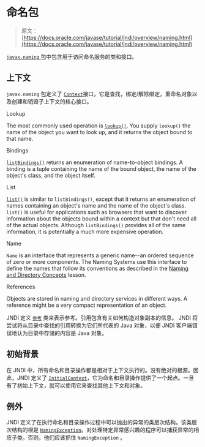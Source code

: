 # 命名包

> 原文： [https://docs.oracle.com/javase/tutorial/jndi/overview/naming.html](https://docs.oracle.com/javase/tutorial/jndi/overview/naming.html)

[`javax.naming` ](https://docs.oracle.com/javase/8/docs/api/javax/naming/package-summary.html)包中包含用于访问命名服务的类和接口。

## 上下文

`javax.naming` 包定义了 [`Context`](https://docs.oracle.com/javase/8/docs/api/javax/naming/Context.html)接口，它是查找，绑定/解除绑定，重命名对象以及创建和销毁子上下文的核心接口。

Lookup

The most commonly used operation is [`lookup()`](https://docs.oracle.com/javase/8/docs/api/javax/naming/Context.html#lookup-javax.naming.Name-). You supply `lookup()` the name of the object you want to look up, and it returns the object bound to that name.

Bindings

[`listBindings()`](https://docs.oracle.com/javase/8/docs/api/javax/naming/Context.html#listBindings-javax.naming.Name-) returns an enumeration of name-to-object bindings. A binding is a tuple containing the name of the bound object, the name of the object's class, and the object itself.

List

[`list()`](https://docs.oracle.com/javase/8/docs/api/javax/naming/Context.html#list-javax.naming.Name-) is similar to `listBindings()`, except that it returns an enumeration of names containing an object's name and the name of the object's class. `list()` is useful for applications such as browsers that want to discover information about the objects bound within a context but that don't need all of the actual objects. Although `listBindings()` provides all of the same information, it is potentially a much more expensive operation.

Name

`Name` is an interface that represents a generic name--an ordered sequence of zero or more components. The Naming Systems use this interface to define the names that follow its conventions as described in the [Naming and Directory Concepts](../concepts/index.html) lesson.

References

Objects are stored in naming and directory services in different ways. A reference might be a very compact representation of an object.

JNDI 定义 [`参考`](https://docs.oracle.com/javase/8/docs/api/javax/naming/Reference.html) 类来表示参考。引用包含有关如何构造对象副本的信息。 JNDI 将尝试将从目录中查找的引用转换为它们所代表的 Java 对象，以便 JNDI 客户端错误地认为目录中存储的内容是 Java 对象。

## 初始背景

在 JNDI 中，所有命名和目录操作都是相对于上下文执行的。没有绝对的根源。因此，JNDI 定义了 [`InitialContext`](https://docs.oracle.com/javase/8/docs/api/javax/naming/InitialContext.html)，它为命名和目录操作提供了一个起点。一旦有了初始上下文，就可以使用它来查找其他上下文和对象。

## 例外

JNDI 定义了在执行命名和目录操作过程中可以抛出的异常的类层次结构。该类层次结构的根是 [`NamingException`](https://docs.oracle.com/javase/8/docs/api/javax/naming/NamingException.html)。对处理特定异常感兴趣的程序可以捕获异常的相应子类。否则，他们应该抓住 `NamingException` 。